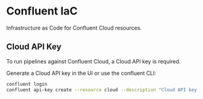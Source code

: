 # Confluent IaC

Infrastructure as Code for Confluent Cloud resources.


## Cloud API Key

To run pipelines against Confluent Cloud, a Cloud API key is required.

Generate a Cloud API key in the UI or use the confluent CLI:

```sh
confluent login
confluent api-key create --resource cloud --description "Cloud API key for terraform"
```
